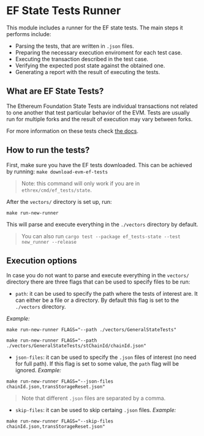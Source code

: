 # EF State Tests Runner
This module includes a runner for the EF state tests. The main steps it performs include:
- Parsing the tests, that are written in `.json` files.
- Preparing the necessary execution enviroment for each test case.
- Executing the transaction described in the test case.
- Verifying the expected post state against the obtained one.
- Generating a report with the result of executing the tests.

## What are EF State Tests?
The Ethereum Foundation State Tests are individual transactions not related to one another that test particular behavior of the EVM. Tests are usually run for multiple forks and the result of execution may vary between forks.

For more information on these tests check [the docs](https://eest.ethereum.org/main/running_tests/test_formats/state_test/#fixtureconfig).

## How to run the tests?

First, make sure you have the EF tests downloaded. This can be achieved by running:
`make download-evm-ef-tests`

> Note: this command will only work if you are in `ethrex/cmd/ef_tests/state`.

After the `vectors/` directory is set up, run:

`make run-new-runner`

This will parse and execute everything in the `./vectors` directory by default.

> You can also run `cargo test --package ef_tests-state --test new_runner --release`

## Execution options
In case you do not want to parse and execute everything in the `vectors/` directory there are three flags that can be used to specify files to be run:

- `path`: it can be used to specify the path where the tests of interest are. It can either be a file or a directory. By default this flag is set to the `./vectors` directory.

_Example:_

`make run-new-runner FLAGS="--path ./vectors/GeneralStateTests"`

`make run-new-runner FLAGS="--path ./vectors/GeneralStateTests/stChainId/chainId.json"`


- `json-files`: it can be used to specify the `.json` files of interest (no need for full path). If this flag is set to some value, the `path` flag will be ignored.
_Example:_

`make run-new-runner FLAGS="--json-files chainId.json,transStorageReset.json"`

> Note that different `.json` files are separated by a comma.


- `skip-files`: it can be used to skip certaing `.json` files.
_Example:_

`make run-new-runner FLAGS="--skip-files chainId.json,transStorageReset.json"`

